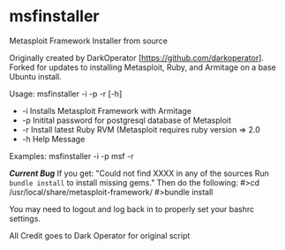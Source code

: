 # msfinstaller
Metasploit Framework Installer from source

Originally created by DarkOperator [https://github.com/darkoperator]. 
Forked for updates to installing Metasploit, Ruby, and Armitage on a base Ubuntu install.

Usage:
msfinstaller -i -p <password> -r [-h]
* -i Installs Metasploit Framework with Armitage
* -p Initital password for postgresql database of Metasploit
* -r Install latest Ruby RVM (Metasploit requires ruby version => 2.0
* -h Help Message

Examples:
msfinstaller -i -p msf -r

***Current Bug***
If you get:
"Could not find XXXX in any of the sources
Run `bundle install` to install missing gems."
Then do the following:
#>cd /usr/local/share/metasploit-framework/
#>bundle install

You may need to logout and log back in to properly set your bashrc settings.

All Credit goes to Dark Operator for original script
